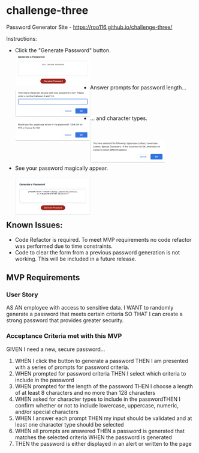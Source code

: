 # challenge-three

Password Generator
Site - https://roo116.github.io/challenge-three/

Instructions:

- Click the "Generate Password" button. <br>
  <img src="./assets/images/mainscrn.png" width=200 align = "left" /><br>
  <br>
  <br>
  <br>
- Answer prompts for password length...<br>
  <img src="./assets/images/pwlength.png" width = 200 align = "left"/>
  <br>
  <br>
  <br>

- ... and character types.<br>
  <img src="./assets/images/pwchar.png" width = 200 align = "left"/><br>
  <br>
  <br>
  <img src="./assets/images/charconfirm.png" width = 200 align = "left"/><br>
  <br>
  <br>

- See your password magically appear.<br>
  <br>
  <img src="./assets/images/samplepw.png" width = 200 align ="left" /><br>
  <br>
  <br>
  <br>
  <br>

## Known Issues:

- Code Refactor is required. To meet MVP requirements no code refactor was performed due to time constraints.
- Code to clear the form from a previous password generation is not working. This will be included in a future release.

## MVP Requirements

### User Story

AS AN employee with access to sensitive data.
I WANT to randomly generate a password that meets certain criteria
SO THAT I can create a strong password that provides greater security.

### Acceptance Criteria met with this MVP

GIVEN I need a new, secure password...

1. WHEN I click the button to generate a password THEN I am presented with a series of prompts for password criteria.
2. WHEN prompted for password criteria THEN I select which criteria to include in the password
3. WHEN prompted for the length of the password THEN I choose a length of at least 8 characters and no more than 128 characters
4. WHEN asked for character types to include in the passwordTHEN I confirm whether or not to include lowercase, uppercase, numeric, and/or special characters
5. WHEN I answer each prompt THEN my input should be validated and at least one character type should be selected
6. WHEN all prompts are answered THEN a password is generated that matches the selected criteria
   WHEN the password is generated
7. THEN the password is either displayed in an alert or written to the page

